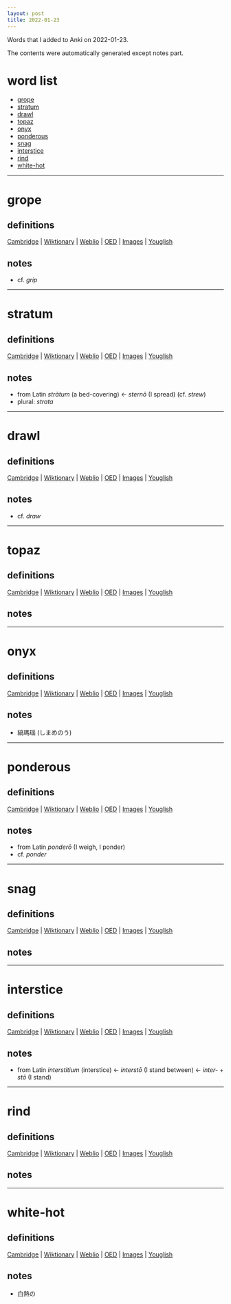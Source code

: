 ```yaml
---
layout: post
title: 2022-01-23
---
```


Words that I added to Anki on 2022-01-23.

The contents were automatically generated except notes part.
# word list
- [grope](#grope)
- [stratum](#stratum)
- [drawl](#drawl)
- [topaz](#topaz)
- [onyx](#onyx)
- [ponderous](#ponderous)
- [snag](#snag)
- [interstice](#interstice)
- [rind](#rind)
- [white-hot](#white-hot)

---

# grope
## definitions
[Cambridge](https://dictionary.cambridge.org/us/dictionary/english/grope)
|
[Wiktionary](https://en.wiktionary.org/wiki/grope#English)
|
[Weblio](https://ejje.weblio.jp/content_find?query=grope&searchType=exact)
|
[OED](https://www.oed.com/search?q=grope)
|
[Images](https://www.google.com/search?tbm=isch&q=grope)
|
[Youglish](https://youglish.com/pronounce/grope/english/us)

## notes
- cf. *grip*

---

# stratum
## definitions
[Cambridge](https://dictionary.cambridge.org/us/dictionary/english/stratum)
|
[Wiktionary](https://en.wiktionary.org/wiki/stratum#English)
|
[Weblio](https://ejje.weblio.jp/content_find?query=stratum&searchType=exact)
|
[OED](https://www.oed.com/search?q=stratum)
|
[Images](https://www.google.com/search?tbm=isch&q=stratum)
|
[Youglish](https://youglish.com/pronounce/stratum/english/us)

## notes
- from Latin *strātum* (a bed-covering) <- *sternō* (I spread) (cf. *strew*)
- plural: *strata*

---

# drawl
## definitions
[Cambridge](https://dictionary.cambridge.org/us/dictionary/english/drawl)
|
[Wiktionary](https://en.wiktionary.org/wiki/drawl#English)
|
[Weblio](https://ejje.weblio.jp/content_find?query=drawl&searchType=exact)
|
[OED](https://www.oed.com/search?q=drawl)
|
[Images](https://www.google.com/search?tbm=isch&q=drawl)
|
[Youglish](https://youglish.com/pronounce/drawl/english/us)

## notes
- cf. *draw*

---

# topaz
## definitions
[Cambridge](https://dictionary.cambridge.org/us/dictionary/english/topaz)
|
[Wiktionary](https://en.wiktionary.org/wiki/topaz#English)
|
[Weblio](https://ejje.weblio.jp/content_find?query=topaz&searchType=exact)
|
[OED](https://www.oed.com/search?q=topaz)
|
[Images](https://www.google.com/search?tbm=isch&q=topaz)
|
[Youglish](https://youglish.com/pronounce/topaz/english/us)

## notes

---

# onyx
## definitions
[Cambridge](https://dictionary.cambridge.org/us/dictionary/english/onyx)
|
[Wiktionary](https://en.wiktionary.org/wiki/onyx#English)
|
[Weblio](https://ejje.weblio.jp/content_find?query=onyx&searchType=exact)
|
[OED](https://www.oed.com/search?q=onyx)
|
[Images](https://www.google.com/search?tbm=isch&q=onyx)
|
[Youglish](https://youglish.com/pronounce/onyx/english/us)

## notes
- 縞瑪瑙 (しまめのう)

---

# ponderous
## definitions
[Cambridge](https://dictionary.cambridge.org/us/dictionary/english/ponderous)
|
[Wiktionary](https://en.wiktionary.org/wiki/ponderous#English)
|
[Weblio](https://ejje.weblio.jp/content_find?query=ponderous&searchType=exact)
|
[OED](https://www.oed.com/search?q=ponderous)
|
[Images](https://www.google.com/search?tbm=isch&q=ponderous)
|
[Youglish](https://youglish.com/pronounce/ponderous/english/us)

## notes
- from Latin *ponderō* (I weigh, I ponder)
- cf. *ponder*

---

# snag
## definitions
[Cambridge](https://dictionary.cambridge.org/us/dictionary/english/snag)
|
[Wiktionary](https://en.wiktionary.org/wiki/snag#English)
|
[Weblio](https://ejje.weblio.jp/content_find?query=snag&searchType=exact)
|
[OED](https://www.oed.com/search?q=snag)
|
[Images](https://www.google.com/search?tbm=isch&q=snag)
|
[Youglish](https://youglish.com/pronounce/snag/english/us)

## notes

---

# interstice
## definitions
[Cambridge](https://dictionary.cambridge.org/us/dictionary/english/interstice)
|
[Wiktionary](https://en.wiktionary.org/wiki/interstice#English)
|
[Weblio](https://ejje.weblio.jp/content_find?query=interstice&searchType=exact)
|
[OED](https://www.oed.com/search?q=interstice)
|
[Images](https://www.google.com/search?tbm=isch&q=interstice)
|
[Youglish](https://youglish.com/pronounce/interstice/english/us)

## notes
- from Latin *interstitium* (interstice) <- *interstō* (I stand between) <- *inter-* + *stō* (I stand)

---

# rind
## definitions
[Cambridge](https://dictionary.cambridge.org/us/dictionary/english/rind)
|
[Wiktionary](https://en.wiktionary.org/wiki/rind#English)
|
[Weblio](https://ejje.weblio.jp/content_find?query=rind&searchType=exact)
|
[OED](https://www.oed.com/search?q=rind)
|
[Images](https://www.google.com/search?tbm=isch&q=rind)
|
[Youglish](https://youglish.com/pronounce/rind/english/us)

## notes

---

# white-hot
## definitions
[Cambridge](https://dictionary.cambridge.org/us/dictionary/english/white-hot)
|
[Wiktionary](https://en.wiktionary.org/wiki/white-hot#English)
|
[Weblio](https://ejje.weblio.jp/content_find?query=white-hot&searchType=exact)
|
[OED](https://www.oed.com/search?q=white-hot)
|
[Images](https://www.google.com/search?tbm=isch&q=white-hot)
|
[Youglish](https://youglish.com/pronounce/white-hot/english/us)

## notes
- 白熱の
